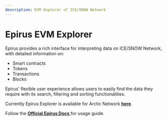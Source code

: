 ```yaml
---
description: EVM Explorer of ICE/SNOW Network
---
```


# Epirus EVM Explorer

Epirus provides a rich interface for interpreting data on ICE/SNOW Network, with detailed information on:

* Smart contracts
* Tokens
* Transactions
* Blocks

Epirus' flexible user experience allows users to easily find the data they require with its search, filtering and sorting functionalities.

Currently Epirus Explorer is available for Arctic Network [**here**](https://arctic.epirus.io).

Follow the [**Official Epirus Docs** ](https://docs.epirus.io/features/#dashboard)for usage guide.
